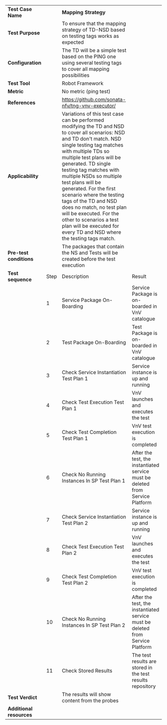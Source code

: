 |||||
| ---------------------- | ------ | ------------------------------------------------------------- | ---------------------------------------------------------------------------------- |
| __Test Case Name__ | | __Mapping Strategy__ | |
| __Test Purpose__ | | To ensure that the mapping strategy of TD-NSD based on testing tags works as expected| |
| __Configuration__ | | The TD will be a simple test based on the PING one using several testing tags to cover all mapping possibilities| |
| __Test Tool__ | | Robot Framework| |
| __Metric__ | | No metric (ping test)| |
| __References__ | | https://github.com/sonata-nfv/tng-vnv-executor/ | |
| __Applicability__ | | Variations of this test case can be performed modifying the TD and NSD to cover all scenarios: NSD and TD don't match. NSD single testing tag matches with multiple TDs so multiple test plans will be generated. TD single testing tag matches with multiple NSDs so multiple test plans will be generated. For the first scenario where the testing tags of the TD and NSD does no match, no test plan will be executed. For the other to scenarios a test plan will be executed for every TD and NSD where the testing tags match. | |
| __Pre-test conditions__ | | The packages that contain the NS and Tests will be created before the test execution| |
| __Test sequence__ | Step | Description | Result |
| | 1 | Service Package On-Boarding | Service Package is on-boarded in VnV catalogue |
| | 2 | Test Package On-Boarding | Test Package is on-boarded in VnV catalogue |
| | 3 | Check Service Instantiation Test Plan 1 | Service instance is up and running |
| | 4 | Check Test Execution Test Plan 1 | VnV launches and executes the test |
| | 5 | Check Test Completion Test Plan 1 | VnV test execution is completed |
| | 6 | Check No Running Instances In SP Test Plan 1 | After the test, the instantiated service must be deleted from Service Platform| 
| | 7 | Check Service Instantiation Test Plan 2 | Service instance is up and running |
| | 8 | Check Test Execution Test Plan 2 | VnV launches and executes the test |
| | 9 | Check Test Completion Test Plan 2 | VnV test execution is completed |
| | 10 | Check No Running Instances In SP Test Plan 2 | After the test, the instantiated service must be deleted from Service Platform| 
| | 11 | Check Stored Results | The test results are stored in the test results repository | 
| __Test Verdict__ | | The results will show content from the probes | |
| __Additional resources__ | | | |
